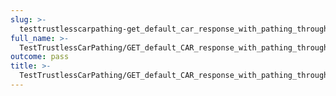 ```yaml
---
slug: >-
  testtrustlesscarpathing-get_default_car_response_with_pathing_through_unixfs_directory_(format=car)-header_content-disposition
full_name: >-
  TestTrustlessCarPathing/GET_default_CAR_response_with_pathing_through_UnixFS_Directory_(format=car)/Header_Content-Disposition
outcome: pass
title: >-
  TestTrustlessCarPathing/GET_default_CAR_response_with_pathing_through_UnixFS_Directory_(format=car)/Header_Content-Disposition
---
```


